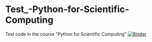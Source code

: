 # Test_-Python-for-Scientific-Computing
Test code in the course "Python for Scientific Computing"
[![Binder](https://mybinder.org/badge_logo.svg)](https://mybinder.org/v2/gh/JiangkunY/Test_-Python-for-Scientific-Computing/HEAD)
